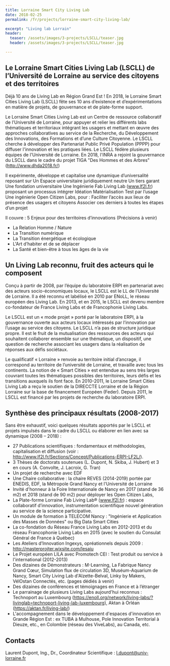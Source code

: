 ```yaml
---
title: Lorraine Smart City Living Lab
date: 2018-02-25 
permalink: /fr/projects/lorraine-smart-city-living-lab/

excerpt: "Living lab Lorrain"
header:
  teaser: /assets/images/3-projects/LSCLL/teaser.jpg
  header: /assets/images/3-projects/LSCLL/teaser.jpg

---
```


## Le Lorraine Smart Cities Living Lab (LSCLL) de l’Université de Lorraine au service des citoyens et des territoires

Déjà 10 ans de Living Lab en Région Grand Est ! 
En 2018, le Lorraine Smart Cities Living Lab (LSCLL) fête ses 10 ans d’existence et d’expérimentations en matière de projets, de gouvernance et de plate-forme support. 


Le Lorraine Smart Cities Living Lab est un Centre de ressource collaboratif de l’Université de Lorraine, pour appuyer et relier les différents labs thématiques et territoriaux intégrant les usagers et mettant en œuvre des approches collaboratives au service de la Recherche, du Développement des Innovations, des Formations et d’une Culture Citoyenne. Le LSCLL cherche à développer des Partenariat Public Privé Population (PPPP) pour diffuser l'innovation et les pratiques liées.
Le LSCLL fédère plusieurs équipes de l'Université de Lorraine. En 2018, l'INRA a rejoint la gouvernance du LSCLL dans le cadre du projet TIGA "Des Hommes et des Arbres" (http://www.dhda2018.fr/)
 
Il expérimente, développe et capitalise une dynamique d’universalité reposant sur 
Un Espace universitaire juridiquement neutre 
Un tiers garant
Une fondation universitaire 
Une Ingénierie Fab Living Lab (www.lf2l.fr) proposant un processus intégrer
Idéation 
Matérialisation 
Test par l’usage
Une ingénierie Open Citizen Labs, pour :
Faciliter l’accès aux lieux de présence des      usagers et citoyens
Associer ces derniers à toutes les étapes      d’un projet


Il couvre : 5 Enjeux pour des territoires d’innovations (Précisions à venir)
- La Relation Homme / Nature
- La Transition numérique
- La Transition énergétique et écologique
- L'Art d’habiter et de se déplacer
- La Santé et bien-être à tous les âges de la vie


## Un Living Lab reconnu, fruit des acteurs qui le composent
 
Conçu à partir de 2008, par l’équipe du laboratoire ERPI en partenariat avec des acteurs socio-économiques locaux, le LSCLL est le LL de l’Université de Lorraine. Il a été reconnu et labélisé en 2010 par ENoLL, le réseau européen des Living Lab. En 2013, et en 2015, le LSCLL est devenu membre co-fondateur de France Living Labs et de Francophonie Living Labs.
 
Le LSCLL est un « mode projet » porté par le laboratoire ERPI, à la gouvernance ouverte aux acteurs locaux intéressés par l’innovation par l’usage au service des citoyens. Le LSCLL n’a pas de structure juridique propre. Il est le fruit de la mutualisation des ressources des acteurs qui souhaitent collaborer ensemble sur une thématique, un dispositif, une question de recherche associant les usagers dans la réalisation de réponses aux défis sociétaux. 
 
Le qualificatif « Lorraine » renvoie au territoire initial d’ancrage, il correspond au territoire de l’université de Lorraine, et travaille avec tous les continents.
La notion de « Smart Cities » est entendue au sens très larges couvrant toutes les thématiques possibles des territoires, leurs défis et les transitions auxquels ils font face. 
En 2010-2011, le Lorraine Smart Cities Living Lab a reçu le soutien de la DIRECCTE Lorraine et de la Région Lorraine sur la base de financement Européen (Feder). Depuis 2011, le LSCLL est financé par les projets de recherche du laboratoire ERPI.
 
## Synthèse des principaux résultats (2008-2017)
 
Sans être exhaustif, voici quelques résultats apportés par le LSCLL et projets impulsés dans le cadre du LSCLL ou élaborer en lien avec sa dynamique (2008 – 2018) : 
-  27 Publications scientifiques : fondamentaux et méthodologies, capitalisation et diffusion (voir : http://www.lf2l.fr/Sections/Concept/Publications-ERPI-LF2L/).
-  3 Thèses de doctorats soutenues (L. Dupont, N. Skiba, J. Hubert) et 3 en cours (A. Convolte, J. Lacroix, G. Tran) 
-  Un projet de recherche avec EDF
-  Une Chaire collaborative : la chaire REVES (2014-2019) portée par ENEDIS, EDF, la Métropole Grand Nancy et l'Université de Lorraine
-  Invité d'honneur à la Foire Internationale de Nancy en 2017 (stand de 36 m2) et 2018 (stand de 90 m2) pour déployer les Open Citizen Labs,
-  La Plate-forme Lorraine Fab Living Lab® (www.lf2l.fr) : espace collaboratif d’innovation, instrumentation scientifique nouvel génération au service de la science participative. 
- Un module de formation à TELECOM Nancy : "Ingénierie et Application des Masses de Données" ou Big Data Smart Cities
- La co-fondation du Réseau France Living Labs en 2012-2013 et du réseau Francophonie Living Labs en 2015 (avec le soutien du Consulat Général de France à Québec)
-  Les Ateliers d’Innovation Ingexys, opréationnels depuis 2009 : http://masterprojter.wixsite.com/lesaiu
-  Le Projet européen LILA avec Promotech CEI : Test produit ou service à l'international (2012-2013) 
-  Des dizaines de Démonstrateurs : M-Learning, La Fabrique Nancy Grand Cœur, Simulation flux de circulation 3D, Muséum-Aquarium de Nancy, Smart City Living Lab d'Alzette-Belval, Linky by Makers, VélOstan Connectés, etc. (pages dédiés à venir)
- Des dizaines de conférences et témoignages en France et à l’étranger
- Le parrainage de plusieurs Living Labs aujourd'hui reconnus : Technoport au Luxembourg (https://enoll.org/network/living-labs/?livinglab=technoport-living-lab-luxembourg), Aktan à Orléan (https://aktan.fr/living-lab/)
- L'accompagnement dans le développement d'espaces d'innovation en Grande Région Est : ex TUBA à Mulhouse, Pole Innovation Territorial à Dieuze, etc., en Colombie (réseau des ViveLabs), au Canada, etc. 


## Contacts
Laurent Dupont, Ing., Dr., Coordinateur Scientifique : l.dupont@univ-lorraine.fr

